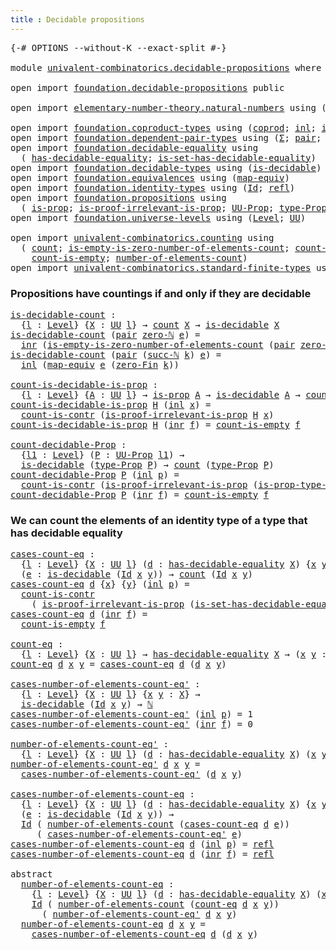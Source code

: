 ```yaml
---
title : Decidable propositions
---
```


<pre class="Agda"><a id="49" class="Symbol">{-#</a> <a id="53" class="Keyword">OPTIONS</a> <a id="61" class="Pragma">--without-K</a> <a id="73" class="Pragma">--exact-split</a> <a id="87" class="Symbol">#-}</a>

<a id="92" class="Keyword">module</a> <a id="99" href="univalent-combinatorics.decidable-propositions.html" class="Module">univalent-combinatorics.decidable-propositions</a> <a id="146" class="Keyword">where</a>

<a id="153" class="Keyword">open</a> <a id="158" class="Keyword">import</a> <a id="165" href="foundation.decidable-propositions.html" class="Module">foundation.decidable-propositions</a> <a id="199" class="Keyword">public</a>

<a id="207" class="Keyword">open</a> <a id="212" class="Keyword">import</a> <a id="219" href="elementary-number-theory.natural-numbers.html" class="Module">elementary-number-theory.natural-numbers</a> <a id="260" class="Keyword">using</a> <a id="266" class="Symbol">(</a><a id="267" href="elementary-number-theory.natural-numbers.html#1530" class="Datatype">ℕ</a><a id="268" class="Symbol">;</a> <a id="270" href="elementary-number-theory.natural-numbers.html#1551" class="InductiveConstructor">zero-ℕ</a><a id="276" class="Symbol">;</a> <a id="278" href="elementary-number-theory.natural-numbers.html#1564" class="InductiveConstructor">succ-ℕ</a><a id="284" class="Symbol">)</a>

<a id="287" class="Keyword">open</a> <a id="292" class="Keyword">import</a> <a id="299" href="foundation.coproduct-types.html" class="Module">foundation.coproduct-types</a> <a id="326" class="Keyword">using</a> <a id="332" class="Symbol">(</a><a id="333" href="foundation.coproduct-types.html#1182" class="Datatype">coprod</a><a id="339" class="Symbol">;</a> <a id="341" href="foundation.coproduct-types.html#1253" class="InductiveConstructor">inl</a><a id="344" class="Symbol">;</a> <a id="346" href="foundation.coproduct-types.html#1276" class="InductiveConstructor">inr</a><a id="349" class="Symbol">)</a>
<a id="351" class="Keyword">open</a> <a id="356" class="Keyword">import</a> <a id="363" href="foundation.dependent-pair-types.html" class="Module">foundation.dependent-pair-types</a> <a id="395" class="Keyword">using</a> <a id="401" class="Symbol">(</a><a id="402" href="foundation-core.dependent-pair-types.html#515" class="Record">Σ</a><a id="403" class="Symbol">;</a> <a id="405" href="foundation-core.dependent-pair-types.html#588" class="InductiveConstructor">pair</a><a id="409" class="Symbol">;</a> <a id="411" href="foundation-core.dependent-pair-types.html#605" class="Field">pr1</a><a id="414" class="Symbol">;</a> <a id="416" href="foundation-core.dependent-pair-types.html#617" class="Field">pr2</a><a id="419" class="Symbol">)</a>
<a id="421" class="Keyword">open</a> <a id="426" class="Keyword">import</a> <a id="433" href="foundation.decidable-equality.html" class="Module">foundation.decidable-equality</a> <a id="463" class="Keyword">using</a>
  <a id="471" class="Symbol">(</a> <a id="473" href="foundation.decidable-equality.html#1799" class="Function">has-decidable-equality</a><a id="495" class="Symbol">;</a> <a id="497" href="foundation.decidable-equality.html#6967" class="Function">is-set-has-decidable-equality</a><a id="526" class="Symbol">)</a>
<a id="528" class="Keyword">open</a> <a id="533" class="Keyword">import</a> <a id="540" href="foundation.decidable-types.html" class="Module">foundation.decidable-types</a> <a id="567" class="Keyword">using</a> <a id="573" class="Symbol">(</a><a id="574" href="foundation.decidable-types.html#1918" class="Function">is-decidable</a><a id="586" class="Symbol">)</a>
<a id="588" class="Keyword">open</a> <a id="593" class="Keyword">import</a> <a id="600" href="foundation.equivalences.html" class="Module">foundation.equivalences</a> <a id="624" class="Keyword">using</a> <a id="630" class="Symbol">(</a><a id="631" href="foundation-core.equivalences.html#1821" class="Function">map-equiv</a><a id="640" class="Symbol">)</a>
<a id="642" class="Keyword">open</a> <a id="647" class="Keyword">import</a> <a id="654" href="foundation.identity-types.html" class="Module">foundation.identity-types</a> <a id="680" class="Keyword">using</a> <a id="686" class="Symbol">(</a><a id="687" href="foundation-core.identity-types.html#1767" class="Datatype">Id</a><a id="689" class="Symbol">;</a> <a id="691" href="foundation-core.identity-types.html#1820" class="InductiveConstructor">refl</a><a id="695" class="Symbol">)</a>
<a id="697" class="Keyword">open</a> <a id="702" class="Keyword">import</a> <a id="709" href="foundation.propositions.html" class="Module">foundation.propositions</a> <a id="733" class="Keyword">using</a>
  <a id="741" class="Symbol">(</a> <a id="743" href="foundation-core.propositions.html#1309" class="Function">is-prop</a><a id="750" class="Symbol">;</a> <a id="752" href="foundation-core.propositions.html#3047" class="Function">is-proof-irrelevant-is-prop</a><a id="779" class="Symbol">;</a> <a id="781" href="foundation-core.propositions.html#1393" class="Function">UU-Prop</a><a id="788" class="Symbol">;</a> <a id="790" href="foundation-core.propositions.html#1495" class="Function">type-Prop</a><a id="799" class="Symbol">;</a> <a id="801" href="foundation-core.propositions.html#1562" class="Function">is-prop-type-Prop</a><a id="818" class="Symbol">)</a>
<a id="820" class="Keyword">open</a> <a id="825" class="Keyword">import</a> <a id="832" href="foundation.universe-levels.html" class="Module">foundation.universe-levels</a> <a id="859" class="Keyword">using</a> <a id="865" class="Symbol">(</a><a id="866" href="Agda.Primitive.html#597" class="Postulate">Level</a><a id="871" class="Symbol">;</a> <a id="873" href="foundation-core.universe-levels.html#235" class="Primitive">UU</a><a id="875" class="Symbol">)</a>

<a id="878" class="Keyword">open</a> <a id="883" class="Keyword">import</a> <a id="890" href="univalent-combinatorics.counting.html" class="Module">univalent-combinatorics.counting</a> <a id="923" class="Keyword">using</a>
  <a id="931" class="Symbol">(</a> <a id="933" href="univalent-combinatorics.counting.html#1901" class="Function">count</a><a id="938" class="Symbol">;</a> <a id="940" href="univalent-combinatorics.counting.html#4160" class="Function">is-empty-is-zero-number-of-elements-count</a><a id="981" class="Symbol">;</a> <a id="983" href="univalent-combinatorics.counting.html#5027" class="Function">count-is-contr</a><a id="997" class="Symbol">;</a>
    <a id="1003" href="univalent-combinatorics.counting.html#4732" class="Function">count-is-empty</a><a id="1017" class="Symbol">;</a> <a id="1019" href="univalent-combinatorics.counting.html#2029" class="Function">number-of-elements-count</a><a id="1043" class="Symbol">)</a>
<a id="1045" class="Keyword">open</a> <a id="1050" class="Keyword">import</a> <a id="1057" href="univalent-combinatorics.standard-finite-types.html" class="Module">univalent-combinatorics.standard-finite-types</a> <a id="1103" class="Keyword">using</a> <a id="1109" class="Symbol">(</a><a id="1110" href="univalent-combinatorics.standard-finite-types.html#6795" class="Function">zero-Fin</a><a id="1118" class="Symbol">)</a>
</pre>
### Propositions have countings if and only if they are decidable

<pre class="Agda"><a id="is-decidable-count"></a><a id="1200" href="univalent-combinatorics.decidable-propositions.html#1200" class="Function">is-decidable-count</a> <a id="1219" class="Symbol">:</a>
  <a id="1223" class="Symbol">{</a><a id="1224" href="univalent-combinatorics.decidable-propositions.html#1224" class="Bound">l</a> <a id="1226" class="Symbol">:</a> <a id="1228" href="Agda.Primitive.html#597" class="Postulate">Level</a><a id="1233" class="Symbol">}</a> <a id="1235" class="Symbol">{</a><a id="1236" href="univalent-combinatorics.decidable-propositions.html#1236" class="Bound">X</a> <a id="1238" class="Symbol">:</a> <a id="1240" href="foundation-core.universe-levels.html#235" class="Primitive">UU</a> <a id="1243" href="univalent-combinatorics.decidable-propositions.html#1224" class="Bound">l</a><a id="1244" class="Symbol">}</a> <a id="1246" class="Symbol">→</a> <a id="1248" href="univalent-combinatorics.counting.html#1901" class="Function">count</a> <a id="1254" href="univalent-combinatorics.decidable-propositions.html#1236" class="Bound">X</a> <a id="1256" class="Symbol">→</a> <a id="1258" href="foundation.decidable-types.html#1918" class="Function">is-decidable</a> <a id="1271" href="univalent-combinatorics.decidable-propositions.html#1236" class="Bound">X</a>
<a id="1273" href="univalent-combinatorics.decidable-propositions.html#1200" class="Function">is-decidable-count</a> <a id="1292" class="Symbol">(</a><a id="1293" href="foundation-core.dependent-pair-types.html#588" class="InductiveConstructor">pair</a> <a id="1298" href="elementary-number-theory.natural-numbers.html#1551" class="InductiveConstructor">zero-ℕ</a> <a id="1305" href="univalent-combinatorics.decidable-propositions.html#1305" class="Bound">e</a><a id="1306" class="Symbol">)</a> <a id="1308" class="Symbol">=</a>
  <a id="1312" href="foundation.coproduct-types.html#1276" class="InductiveConstructor">inr</a> <a id="1316" class="Symbol">(</a><a id="1317" href="univalent-combinatorics.counting.html#4160" class="Function">is-empty-is-zero-number-of-elements-count</a> <a id="1359" class="Symbol">(</a><a id="1360" href="foundation-core.dependent-pair-types.html#588" class="InductiveConstructor">pair</a> <a id="1365" href="elementary-number-theory.natural-numbers.html#1551" class="InductiveConstructor">zero-ℕ</a> <a id="1372" href="univalent-combinatorics.decidable-propositions.html#1305" class="Bound">e</a><a id="1373" class="Symbol">)</a> <a id="1375" href="foundation-core.identity-types.html#1820" class="InductiveConstructor">refl</a><a id="1379" class="Symbol">)</a>
<a id="1381" href="univalent-combinatorics.decidable-propositions.html#1200" class="Function">is-decidable-count</a> <a id="1400" class="Symbol">(</a><a id="1401" href="foundation-core.dependent-pair-types.html#588" class="InductiveConstructor">pair</a> <a id="1406" class="Symbol">(</a><a id="1407" href="elementary-number-theory.natural-numbers.html#1564" class="InductiveConstructor">succ-ℕ</a> <a id="1414" href="univalent-combinatorics.decidable-propositions.html#1414" class="Bound">k</a><a id="1415" class="Symbol">)</a> <a id="1417" href="univalent-combinatorics.decidable-propositions.html#1417" class="Bound">e</a><a id="1418" class="Symbol">)</a> <a id="1420" class="Symbol">=</a>
  <a id="1424" href="foundation.coproduct-types.html#1253" class="InductiveConstructor">inl</a> <a id="1428" class="Symbol">(</a><a id="1429" href="foundation-core.equivalences.html#1821" class="Function">map-equiv</a> <a id="1439" href="univalent-combinatorics.decidable-propositions.html#1417" class="Bound">e</a> <a id="1441" class="Symbol">(</a><a id="1442" href="univalent-combinatorics.standard-finite-types.html#6795" class="Function">zero-Fin</a> <a id="1451" href="univalent-combinatorics.decidable-propositions.html#1414" class="Bound">k</a><a id="1452" class="Symbol">))</a>

<a id="count-is-decidable-is-prop"></a><a id="1456" href="univalent-combinatorics.decidable-propositions.html#1456" class="Function">count-is-decidable-is-prop</a> <a id="1483" class="Symbol">:</a>
  <a id="1487" class="Symbol">{</a><a id="1488" href="univalent-combinatorics.decidable-propositions.html#1488" class="Bound">l</a> <a id="1490" class="Symbol">:</a> <a id="1492" href="Agda.Primitive.html#597" class="Postulate">Level</a><a id="1497" class="Symbol">}</a> <a id="1499" class="Symbol">{</a><a id="1500" href="univalent-combinatorics.decidable-propositions.html#1500" class="Bound">A</a> <a id="1502" class="Symbol">:</a> <a id="1504" href="foundation-core.universe-levels.html#235" class="Primitive">UU</a> <a id="1507" href="univalent-combinatorics.decidable-propositions.html#1488" class="Bound">l</a><a id="1508" class="Symbol">}</a> <a id="1510" class="Symbol">→</a> <a id="1512" href="foundation-core.propositions.html#1309" class="Function">is-prop</a> <a id="1520" href="univalent-combinatorics.decidable-propositions.html#1500" class="Bound">A</a> <a id="1522" class="Symbol">→</a> <a id="1524" href="foundation.decidable-types.html#1918" class="Function">is-decidable</a> <a id="1537" href="univalent-combinatorics.decidable-propositions.html#1500" class="Bound">A</a> <a id="1539" class="Symbol">→</a> <a id="1541" href="univalent-combinatorics.counting.html#1901" class="Function">count</a> <a id="1547" href="univalent-combinatorics.decidable-propositions.html#1500" class="Bound">A</a>
<a id="1549" href="univalent-combinatorics.decidable-propositions.html#1456" class="Function">count-is-decidable-is-prop</a> <a id="1576" href="univalent-combinatorics.decidable-propositions.html#1576" class="Bound">H</a> <a id="1578" class="Symbol">(</a><a id="1579" href="foundation.coproduct-types.html#1253" class="InductiveConstructor">inl</a> <a id="1583" href="univalent-combinatorics.decidable-propositions.html#1583" class="Bound">x</a><a id="1584" class="Symbol">)</a> <a id="1586" class="Symbol">=</a>
  <a id="1590" href="univalent-combinatorics.counting.html#5027" class="Function">count-is-contr</a> <a id="1605" class="Symbol">(</a><a id="1606" href="foundation-core.propositions.html#3047" class="Function">is-proof-irrelevant-is-prop</a> <a id="1634" href="univalent-combinatorics.decidable-propositions.html#1576" class="Bound">H</a> <a id="1636" href="univalent-combinatorics.decidable-propositions.html#1583" class="Bound">x</a><a id="1637" class="Symbol">)</a>
<a id="1639" href="univalent-combinatorics.decidable-propositions.html#1456" class="Function">count-is-decidable-is-prop</a> <a id="1666" href="univalent-combinatorics.decidable-propositions.html#1666" class="Bound">H</a> <a id="1668" class="Symbol">(</a><a id="1669" href="foundation.coproduct-types.html#1276" class="InductiveConstructor">inr</a> <a id="1673" href="univalent-combinatorics.decidable-propositions.html#1673" class="Bound">f</a><a id="1674" class="Symbol">)</a> <a id="1676" class="Symbol">=</a> <a id="1678" href="univalent-combinatorics.counting.html#4732" class="Function">count-is-empty</a> <a id="1693" href="univalent-combinatorics.decidable-propositions.html#1673" class="Bound">f</a>

<a id="count-decidable-Prop"></a><a id="1696" href="univalent-combinatorics.decidable-propositions.html#1696" class="Function">count-decidable-Prop</a> <a id="1717" class="Symbol">:</a>
  <a id="1721" class="Symbol">{</a><a id="1722" href="univalent-combinatorics.decidable-propositions.html#1722" class="Bound">l1</a> <a id="1725" class="Symbol">:</a> <a id="1727" href="Agda.Primitive.html#597" class="Postulate">Level</a><a id="1732" class="Symbol">}</a> <a id="1734" class="Symbol">(</a><a id="1735" href="univalent-combinatorics.decidable-propositions.html#1735" class="Bound">P</a> <a id="1737" class="Symbol">:</a> <a id="1739" href="foundation-core.propositions.html#1393" class="Function">UU-Prop</a> <a id="1747" href="univalent-combinatorics.decidable-propositions.html#1722" class="Bound">l1</a><a id="1749" class="Symbol">)</a> <a id="1751" class="Symbol">→</a>
  <a id="1755" href="foundation.decidable-types.html#1918" class="Function">is-decidable</a> <a id="1768" class="Symbol">(</a><a id="1769" href="foundation-core.propositions.html#1495" class="Function">type-Prop</a> <a id="1779" href="univalent-combinatorics.decidable-propositions.html#1735" class="Bound">P</a><a id="1780" class="Symbol">)</a> <a id="1782" class="Symbol">→</a> <a id="1784" href="univalent-combinatorics.counting.html#1901" class="Function">count</a> <a id="1790" class="Symbol">(</a><a id="1791" href="foundation-core.propositions.html#1495" class="Function">type-Prop</a> <a id="1801" href="univalent-combinatorics.decidable-propositions.html#1735" class="Bound">P</a><a id="1802" class="Symbol">)</a>
<a id="1804" href="univalent-combinatorics.decidable-propositions.html#1696" class="Function">count-decidable-Prop</a> <a id="1825" href="univalent-combinatorics.decidable-propositions.html#1825" class="Bound">P</a> <a id="1827" class="Symbol">(</a><a id="1828" href="foundation.coproduct-types.html#1253" class="InductiveConstructor">inl</a> <a id="1832" href="univalent-combinatorics.decidable-propositions.html#1832" class="Bound">p</a><a id="1833" class="Symbol">)</a> <a id="1835" class="Symbol">=</a>
  <a id="1839" href="univalent-combinatorics.counting.html#5027" class="Function">count-is-contr</a> <a id="1854" class="Symbol">(</a><a id="1855" href="foundation-core.propositions.html#3047" class="Function">is-proof-irrelevant-is-prop</a> <a id="1883" class="Symbol">(</a><a id="1884" href="foundation-core.propositions.html#1562" class="Function">is-prop-type-Prop</a> <a id="1902" href="univalent-combinatorics.decidable-propositions.html#1825" class="Bound">P</a><a id="1903" class="Symbol">)</a> <a id="1905" href="univalent-combinatorics.decidable-propositions.html#1832" class="Bound">p</a><a id="1906" class="Symbol">)</a>
<a id="1908" href="univalent-combinatorics.decidable-propositions.html#1696" class="Function">count-decidable-Prop</a> <a id="1929" href="univalent-combinatorics.decidable-propositions.html#1929" class="Bound">P</a> <a id="1931" class="Symbol">(</a><a id="1932" href="foundation.coproduct-types.html#1276" class="InductiveConstructor">inr</a> <a id="1936" href="univalent-combinatorics.decidable-propositions.html#1936" class="Bound">f</a><a id="1937" class="Symbol">)</a> <a id="1939" class="Symbol">=</a> <a id="1941" href="univalent-combinatorics.counting.html#4732" class="Function">count-is-empty</a> <a id="1956" href="univalent-combinatorics.decidable-propositions.html#1936" class="Bound">f</a>
</pre>
### We can count the elements of an identity type of a type that has decidable equality

<pre class="Agda"><a id="cases-count-eq"></a><a id="2060" href="univalent-combinatorics.decidable-propositions.html#2060" class="Function">cases-count-eq</a> <a id="2075" class="Symbol">:</a>
  <a id="2079" class="Symbol">{</a><a id="2080" href="univalent-combinatorics.decidable-propositions.html#2080" class="Bound">l</a> <a id="2082" class="Symbol">:</a> <a id="2084" href="Agda.Primitive.html#597" class="Postulate">Level</a><a id="2089" class="Symbol">}</a> <a id="2091" class="Symbol">{</a><a id="2092" href="univalent-combinatorics.decidable-propositions.html#2092" class="Bound">X</a> <a id="2094" class="Symbol">:</a> <a id="2096" href="foundation-core.universe-levels.html#235" class="Primitive">UU</a> <a id="2099" href="univalent-combinatorics.decidable-propositions.html#2080" class="Bound">l</a><a id="2100" class="Symbol">}</a> <a id="2102" class="Symbol">(</a><a id="2103" href="univalent-combinatorics.decidable-propositions.html#2103" class="Bound">d</a> <a id="2105" class="Symbol">:</a> <a id="2107" href="foundation.decidable-equality.html#1799" class="Function">has-decidable-equality</a> <a id="2130" href="univalent-combinatorics.decidable-propositions.html#2092" class="Bound">X</a><a id="2131" class="Symbol">)</a> <a id="2133" class="Symbol">{</a><a id="2134" href="univalent-combinatorics.decidable-propositions.html#2134" class="Bound">x</a> <a id="2136" href="univalent-combinatorics.decidable-propositions.html#2136" class="Bound">y</a> <a id="2138" class="Symbol">:</a> <a id="2140" href="univalent-combinatorics.decidable-propositions.html#2092" class="Bound">X</a><a id="2141" class="Symbol">}</a>
  <a id="2145" class="Symbol">(</a><a id="2146" href="univalent-combinatorics.decidable-propositions.html#2146" class="Bound">e</a> <a id="2148" class="Symbol">:</a> <a id="2150" href="foundation.decidable-types.html#1918" class="Function">is-decidable</a> <a id="2163" class="Symbol">(</a><a id="2164" href="foundation-core.identity-types.html#1767" class="Datatype">Id</a> <a id="2167" href="univalent-combinatorics.decidable-propositions.html#2134" class="Bound">x</a> <a id="2169" href="univalent-combinatorics.decidable-propositions.html#2136" class="Bound">y</a><a id="2170" class="Symbol">))</a> <a id="2173" class="Symbol">→</a> <a id="2175" href="univalent-combinatorics.counting.html#1901" class="Function">count</a> <a id="2181" class="Symbol">(</a><a id="2182" href="foundation-core.identity-types.html#1767" class="Datatype">Id</a> <a id="2185" href="univalent-combinatorics.decidable-propositions.html#2134" class="Bound">x</a> <a id="2187" href="univalent-combinatorics.decidable-propositions.html#2136" class="Bound">y</a><a id="2188" class="Symbol">)</a>
<a id="2190" href="univalent-combinatorics.decidable-propositions.html#2060" class="Function">cases-count-eq</a> <a id="2205" href="univalent-combinatorics.decidable-propositions.html#2205" class="Bound">d</a> <a id="2207" class="Symbol">{</a><a id="2208" href="univalent-combinatorics.decidable-propositions.html#2208" class="Bound">x</a><a id="2209" class="Symbol">}</a> <a id="2211" class="Symbol">{</a><a id="2212" href="univalent-combinatorics.decidable-propositions.html#2212" class="Bound">y</a><a id="2213" class="Symbol">}</a> <a id="2215" class="Symbol">(</a><a id="2216" href="foundation.coproduct-types.html#1253" class="InductiveConstructor">inl</a> <a id="2220" href="univalent-combinatorics.decidable-propositions.html#2220" class="Bound">p</a><a id="2221" class="Symbol">)</a> <a id="2223" class="Symbol">=</a>
  <a id="2227" href="univalent-combinatorics.counting.html#5027" class="Function">count-is-contr</a>
    <a id="2246" class="Symbol">(</a> <a id="2248" href="foundation-core.propositions.html#3047" class="Function">is-proof-irrelevant-is-prop</a> <a id="2276" class="Symbol">(</a><a id="2277" href="foundation.decidable-equality.html#6967" class="Function">is-set-has-decidable-equality</a> <a id="2307" href="univalent-combinatorics.decidable-propositions.html#2205" class="Bound">d</a> <a id="2309" href="univalent-combinatorics.decidable-propositions.html#2208" class="Bound">x</a> <a id="2311" href="univalent-combinatorics.decidable-propositions.html#2212" class="Bound">y</a><a id="2312" class="Symbol">)</a> <a id="2314" href="univalent-combinatorics.decidable-propositions.html#2220" class="Bound">p</a><a id="2315" class="Symbol">)</a>
<a id="2317" href="univalent-combinatorics.decidable-propositions.html#2060" class="Function">cases-count-eq</a> <a id="2332" href="univalent-combinatorics.decidable-propositions.html#2332" class="Bound">d</a> <a id="2334" class="Symbol">(</a><a id="2335" href="foundation.coproduct-types.html#1276" class="InductiveConstructor">inr</a> <a id="2339" href="univalent-combinatorics.decidable-propositions.html#2339" class="Bound">f</a><a id="2340" class="Symbol">)</a> <a id="2342" class="Symbol">=</a>
  <a id="2346" href="univalent-combinatorics.counting.html#4732" class="Function">count-is-empty</a> <a id="2361" href="univalent-combinatorics.decidable-propositions.html#2339" class="Bound">f</a>

<a id="count-eq"></a><a id="2364" href="univalent-combinatorics.decidable-propositions.html#2364" class="Function">count-eq</a> <a id="2373" class="Symbol">:</a>
  <a id="2377" class="Symbol">{</a><a id="2378" href="univalent-combinatorics.decidable-propositions.html#2378" class="Bound">l</a> <a id="2380" class="Symbol">:</a> <a id="2382" href="Agda.Primitive.html#597" class="Postulate">Level</a><a id="2387" class="Symbol">}</a> <a id="2389" class="Symbol">{</a><a id="2390" href="univalent-combinatorics.decidable-propositions.html#2390" class="Bound">X</a> <a id="2392" class="Symbol">:</a> <a id="2394" href="foundation-core.universe-levels.html#235" class="Primitive">UU</a> <a id="2397" href="univalent-combinatorics.decidable-propositions.html#2378" class="Bound">l</a><a id="2398" class="Symbol">}</a> <a id="2400" class="Symbol">→</a> <a id="2402" href="foundation.decidable-equality.html#1799" class="Function">has-decidable-equality</a> <a id="2425" href="univalent-combinatorics.decidable-propositions.html#2390" class="Bound">X</a> <a id="2427" class="Symbol">→</a> <a id="2429" class="Symbol">(</a><a id="2430" href="univalent-combinatorics.decidable-propositions.html#2430" class="Bound">x</a> <a id="2432" href="univalent-combinatorics.decidable-propositions.html#2432" class="Bound">y</a> <a id="2434" class="Symbol">:</a> <a id="2436" href="univalent-combinatorics.decidable-propositions.html#2390" class="Bound">X</a><a id="2437" class="Symbol">)</a> <a id="2439" class="Symbol">→</a> <a id="2441" href="univalent-combinatorics.counting.html#1901" class="Function">count</a> <a id="2447" class="Symbol">(</a><a id="2448" href="foundation-core.identity-types.html#1767" class="Datatype">Id</a> <a id="2451" href="univalent-combinatorics.decidable-propositions.html#2430" class="Bound">x</a> <a id="2453" href="univalent-combinatorics.decidable-propositions.html#2432" class="Bound">y</a><a id="2454" class="Symbol">)</a>
<a id="2456" href="univalent-combinatorics.decidable-propositions.html#2364" class="Function">count-eq</a> <a id="2465" href="univalent-combinatorics.decidable-propositions.html#2465" class="Bound">d</a> <a id="2467" href="univalent-combinatorics.decidable-propositions.html#2467" class="Bound">x</a> <a id="2469" href="univalent-combinatorics.decidable-propositions.html#2469" class="Bound">y</a> <a id="2471" class="Symbol">=</a> <a id="2473" href="univalent-combinatorics.decidable-propositions.html#2060" class="Function">cases-count-eq</a> <a id="2488" href="univalent-combinatorics.decidable-propositions.html#2465" class="Bound">d</a> <a id="2490" class="Symbol">(</a><a id="2491" href="univalent-combinatorics.decidable-propositions.html#2465" class="Bound">d</a> <a id="2493" href="univalent-combinatorics.decidable-propositions.html#2467" class="Bound">x</a> <a id="2495" href="univalent-combinatorics.decidable-propositions.html#2469" class="Bound">y</a><a id="2496" class="Symbol">)</a>

<a id="cases-number-of-elements-count-eq&#39;"></a><a id="2499" href="univalent-combinatorics.decidable-propositions.html#2499" class="Function">cases-number-of-elements-count-eq&#39;</a> <a id="2534" class="Symbol">:</a>
  <a id="2538" class="Symbol">{</a><a id="2539" href="univalent-combinatorics.decidable-propositions.html#2539" class="Bound">l</a> <a id="2541" class="Symbol">:</a> <a id="2543" href="Agda.Primitive.html#597" class="Postulate">Level</a><a id="2548" class="Symbol">}</a> <a id="2550" class="Symbol">{</a><a id="2551" href="univalent-combinatorics.decidable-propositions.html#2551" class="Bound">X</a> <a id="2553" class="Symbol">:</a> <a id="2555" href="foundation-core.universe-levels.html#235" class="Primitive">UU</a> <a id="2558" href="univalent-combinatorics.decidable-propositions.html#2539" class="Bound">l</a><a id="2559" class="Symbol">}</a> <a id="2561" class="Symbol">{</a><a id="2562" href="univalent-combinatorics.decidable-propositions.html#2562" class="Bound">x</a> <a id="2564" href="univalent-combinatorics.decidable-propositions.html#2564" class="Bound">y</a> <a id="2566" class="Symbol">:</a> <a id="2568" href="univalent-combinatorics.decidable-propositions.html#2551" class="Bound">X</a><a id="2569" class="Symbol">}</a> <a id="2571" class="Symbol">→</a>
  <a id="2575" href="foundation.decidable-types.html#1918" class="Function">is-decidable</a> <a id="2588" class="Symbol">(</a><a id="2589" href="foundation-core.identity-types.html#1767" class="Datatype">Id</a> <a id="2592" href="univalent-combinatorics.decidable-propositions.html#2562" class="Bound">x</a> <a id="2594" href="univalent-combinatorics.decidable-propositions.html#2564" class="Bound">y</a><a id="2595" class="Symbol">)</a> <a id="2597" class="Symbol">→</a> <a id="2599" href="elementary-number-theory.natural-numbers.html#1530" class="Datatype">ℕ</a>
<a id="2601" href="univalent-combinatorics.decidable-propositions.html#2499" class="Function">cases-number-of-elements-count-eq&#39;</a> <a id="2636" class="Symbol">(</a><a id="2637" href="foundation.coproduct-types.html#1253" class="InductiveConstructor">inl</a> <a id="2641" href="univalent-combinatorics.decidable-propositions.html#2641" class="Bound">p</a><a id="2642" class="Symbol">)</a> <a id="2644" class="Symbol">=</a> <a id="2646" class="Number">1</a>
<a id="2648" href="univalent-combinatorics.decidable-propositions.html#2499" class="Function">cases-number-of-elements-count-eq&#39;</a> <a id="2683" class="Symbol">(</a><a id="2684" href="foundation.coproduct-types.html#1276" class="InductiveConstructor">inr</a> <a id="2688" href="univalent-combinatorics.decidable-propositions.html#2688" class="Bound">f</a><a id="2689" class="Symbol">)</a> <a id="2691" class="Symbol">=</a> <a id="2693" class="Number">0</a>

<a id="number-of-elements-count-eq&#39;"></a><a id="2696" href="univalent-combinatorics.decidable-propositions.html#2696" class="Function">number-of-elements-count-eq&#39;</a> <a id="2725" class="Symbol">:</a>
  <a id="2729" class="Symbol">{</a><a id="2730" href="univalent-combinatorics.decidable-propositions.html#2730" class="Bound">l</a> <a id="2732" class="Symbol">:</a> <a id="2734" href="Agda.Primitive.html#597" class="Postulate">Level</a><a id="2739" class="Symbol">}</a> <a id="2741" class="Symbol">{</a><a id="2742" href="univalent-combinatorics.decidable-propositions.html#2742" class="Bound">X</a> <a id="2744" class="Symbol">:</a> <a id="2746" href="foundation-core.universe-levels.html#235" class="Primitive">UU</a> <a id="2749" href="univalent-combinatorics.decidable-propositions.html#2730" class="Bound">l</a><a id="2750" class="Symbol">}</a> <a id="2752" class="Symbol">(</a><a id="2753" href="univalent-combinatorics.decidable-propositions.html#2753" class="Bound">d</a> <a id="2755" class="Symbol">:</a> <a id="2757" href="foundation.decidable-equality.html#1799" class="Function">has-decidable-equality</a> <a id="2780" href="univalent-combinatorics.decidable-propositions.html#2742" class="Bound">X</a><a id="2781" class="Symbol">)</a> <a id="2783" class="Symbol">(</a><a id="2784" href="univalent-combinatorics.decidable-propositions.html#2784" class="Bound">x</a> <a id="2786" href="univalent-combinatorics.decidable-propositions.html#2786" class="Bound">y</a> <a id="2788" class="Symbol">:</a> <a id="2790" href="univalent-combinatorics.decidable-propositions.html#2742" class="Bound">X</a><a id="2791" class="Symbol">)</a> <a id="2793" class="Symbol">→</a> <a id="2795" href="elementary-number-theory.natural-numbers.html#1530" class="Datatype">ℕ</a>
<a id="2797" href="univalent-combinatorics.decidable-propositions.html#2696" class="Function">number-of-elements-count-eq&#39;</a> <a id="2826" href="univalent-combinatorics.decidable-propositions.html#2826" class="Bound">d</a> <a id="2828" href="univalent-combinatorics.decidable-propositions.html#2828" class="Bound">x</a> <a id="2830" href="univalent-combinatorics.decidable-propositions.html#2830" class="Bound">y</a> <a id="2832" class="Symbol">=</a>
  <a id="2836" href="univalent-combinatorics.decidable-propositions.html#2499" class="Function">cases-number-of-elements-count-eq&#39;</a> <a id="2871" class="Symbol">(</a><a id="2872" href="univalent-combinatorics.decidable-propositions.html#2826" class="Bound">d</a> <a id="2874" href="univalent-combinatorics.decidable-propositions.html#2828" class="Bound">x</a> <a id="2876" href="univalent-combinatorics.decidable-propositions.html#2830" class="Bound">y</a><a id="2877" class="Symbol">)</a>

<a id="cases-number-of-elements-count-eq"></a><a id="2880" href="univalent-combinatorics.decidable-propositions.html#2880" class="Function">cases-number-of-elements-count-eq</a> <a id="2914" class="Symbol">:</a>
  <a id="2918" class="Symbol">{</a><a id="2919" href="univalent-combinatorics.decidable-propositions.html#2919" class="Bound">l</a> <a id="2921" class="Symbol">:</a> <a id="2923" href="Agda.Primitive.html#597" class="Postulate">Level</a><a id="2928" class="Symbol">}</a> <a id="2930" class="Symbol">{</a><a id="2931" href="univalent-combinatorics.decidable-propositions.html#2931" class="Bound">X</a> <a id="2933" class="Symbol">:</a> <a id="2935" href="foundation-core.universe-levels.html#235" class="Primitive">UU</a> <a id="2938" href="univalent-combinatorics.decidable-propositions.html#2919" class="Bound">l</a><a id="2939" class="Symbol">}</a> <a id="2941" class="Symbol">(</a><a id="2942" href="univalent-combinatorics.decidable-propositions.html#2942" class="Bound">d</a> <a id="2944" class="Symbol">:</a> <a id="2946" href="foundation.decidable-equality.html#1799" class="Function">has-decidable-equality</a> <a id="2969" href="univalent-combinatorics.decidable-propositions.html#2931" class="Bound">X</a><a id="2970" class="Symbol">)</a> <a id="2972" class="Symbol">{</a><a id="2973" href="univalent-combinatorics.decidable-propositions.html#2973" class="Bound">x</a> <a id="2975" href="univalent-combinatorics.decidable-propositions.html#2975" class="Bound">y</a> <a id="2977" class="Symbol">:</a> <a id="2979" href="univalent-combinatorics.decidable-propositions.html#2931" class="Bound">X</a><a id="2980" class="Symbol">}</a>
  <a id="2984" class="Symbol">(</a><a id="2985" href="univalent-combinatorics.decidable-propositions.html#2985" class="Bound">e</a> <a id="2987" class="Symbol">:</a> <a id="2989" href="foundation.decidable-types.html#1918" class="Function">is-decidable</a> <a id="3002" class="Symbol">(</a><a id="3003" href="foundation-core.identity-types.html#1767" class="Datatype">Id</a> <a id="3006" href="univalent-combinatorics.decidable-propositions.html#2973" class="Bound">x</a> <a id="3008" href="univalent-combinatorics.decidable-propositions.html#2975" class="Bound">y</a><a id="3009" class="Symbol">))</a> <a id="3012" class="Symbol">→</a>
  <a id="3016" href="foundation-core.identity-types.html#1767" class="Datatype">Id</a> <a id="3019" class="Symbol">(</a> <a id="3021" href="univalent-combinatorics.counting.html#2029" class="Function">number-of-elements-count</a> <a id="3046" class="Symbol">(</a><a id="3047" href="univalent-combinatorics.decidable-propositions.html#2060" class="Function">cases-count-eq</a> <a id="3062" href="univalent-combinatorics.decidable-propositions.html#2942" class="Bound">d</a> <a id="3064" href="univalent-combinatorics.decidable-propositions.html#2985" class="Bound">e</a><a id="3065" class="Symbol">))</a>
     <a id="3073" class="Symbol">(</a> <a id="3075" href="univalent-combinatorics.decidable-propositions.html#2499" class="Function">cases-number-of-elements-count-eq&#39;</a> <a id="3110" href="univalent-combinatorics.decidable-propositions.html#2985" class="Bound">e</a><a id="3111" class="Symbol">)</a>
<a id="3113" href="univalent-combinatorics.decidable-propositions.html#2880" class="Function">cases-number-of-elements-count-eq</a> <a id="3147" href="univalent-combinatorics.decidable-propositions.html#3147" class="Bound">d</a> <a id="3149" class="Symbol">(</a><a id="3150" href="foundation.coproduct-types.html#1253" class="InductiveConstructor">inl</a> <a id="3154" href="univalent-combinatorics.decidable-propositions.html#3154" class="Bound">p</a><a id="3155" class="Symbol">)</a> <a id="3157" class="Symbol">=</a> <a id="3159" href="foundation-core.identity-types.html#1820" class="InductiveConstructor">refl</a>
<a id="3164" href="univalent-combinatorics.decidable-propositions.html#2880" class="Function">cases-number-of-elements-count-eq</a> <a id="3198" href="univalent-combinatorics.decidable-propositions.html#3198" class="Bound">d</a> <a id="3200" class="Symbol">(</a><a id="3201" href="foundation.coproduct-types.html#1276" class="InductiveConstructor">inr</a> <a id="3205" href="univalent-combinatorics.decidable-propositions.html#3205" class="Bound">f</a><a id="3206" class="Symbol">)</a> <a id="3208" class="Symbol">=</a> <a id="3210" href="foundation-core.identity-types.html#1820" class="InductiveConstructor">refl</a>

<a id="3216" class="Keyword">abstract</a>
  <a id="number-of-elements-count-eq"></a><a id="3227" href="univalent-combinatorics.decidable-propositions.html#3227" class="Function">number-of-elements-count-eq</a> <a id="3255" class="Symbol">:</a>
    <a id="3261" class="Symbol">{</a><a id="3262" href="univalent-combinatorics.decidable-propositions.html#3262" class="Bound">l</a> <a id="3264" class="Symbol">:</a> <a id="3266" href="Agda.Primitive.html#597" class="Postulate">Level</a><a id="3271" class="Symbol">}</a> <a id="3273" class="Symbol">{</a><a id="3274" href="univalent-combinatorics.decidable-propositions.html#3274" class="Bound">X</a> <a id="3276" class="Symbol">:</a> <a id="3278" href="foundation-core.universe-levels.html#235" class="Primitive">UU</a> <a id="3281" href="univalent-combinatorics.decidable-propositions.html#3262" class="Bound">l</a><a id="3282" class="Symbol">}</a> <a id="3284" class="Symbol">(</a><a id="3285" href="univalent-combinatorics.decidable-propositions.html#3285" class="Bound">d</a> <a id="3287" class="Symbol">:</a> <a id="3289" href="foundation.decidable-equality.html#1799" class="Function">has-decidable-equality</a> <a id="3312" href="univalent-combinatorics.decidable-propositions.html#3274" class="Bound">X</a><a id="3313" class="Symbol">)</a> <a id="3315" class="Symbol">(</a><a id="3316" href="univalent-combinatorics.decidable-propositions.html#3316" class="Bound">x</a> <a id="3318" href="univalent-combinatorics.decidable-propositions.html#3318" class="Bound">y</a> <a id="3320" class="Symbol">:</a> <a id="3322" href="univalent-combinatorics.decidable-propositions.html#3274" class="Bound">X</a><a id="3323" class="Symbol">)</a> <a id="3325" class="Symbol">→</a>
    <a id="3331" href="foundation-core.identity-types.html#1767" class="Datatype">Id</a> <a id="3334" class="Symbol">(</a> <a id="3336" href="univalent-combinatorics.counting.html#2029" class="Function">number-of-elements-count</a> <a id="3361" class="Symbol">(</a><a id="3362" href="univalent-combinatorics.decidable-propositions.html#2364" class="Function">count-eq</a> <a id="3371" href="univalent-combinatorics.decidable-propositions.html#3285" class="Bound">d</a> <a id="3373" href="univalent-combinatorics.decidable-propositions.html#3316" class="Bound">x</a> <a id="3375" href="univalent-combinatorics.decidable-propositions.html#3318" class="Bound">y</a><a id="3376" class="Symbol">))</a>
      <a id="3385" class="Symbol">(</a> <a id="3387" href="univalent-combinatorics.decidable-propositions.html#2696" class="Function">number-of-elements-count-eq&#39;</a> <a id="3416" href="univalent-combinatorics.decidable-propositions.html#3285" class="Bound">d</a> <a id="3418" href="univalent-combinatorics.decidable-propositions.html#3316" class="Bound">x</a> <a id="3420" href="univalent-combinatorics.decidable-propositions.html#3318" class="Bound">y</a><a id="3421" class="Symbol">)</a>
  <a id="3425" href="univalent-combinatorics.decidable-propositions.html#3227" class="Function">number-of-elements-count-eq</a> <a id="3453" href="univalent-combinatorics.decidable-propositions.html#3453" class="Bound">d</a> <a id="3455" href="univalent-combinatorics.decidable-propositions.html#3455" class="Bound">x</a> <a id="3457" href="univalent-combinatorics.decidable-propositions.html#3457" class="Bound">y</a> <a id="3459" class="Symbol">=</a>
    <a id="3465" href="univalent-combinatorics.decidable-propositions.html#2880" class="Function">cases-number-of-elements-count-eq</a> <a id="3499" href="univalent-combinatorics.decidable-propositions.html#3453" class="Bound">d</a> <a id="3501" class="Symbol">(</a><a id="3502" href="univalent-combinatorics.decidable-propositions.html#3453" class="Bound">d</a> <a id="3504" href="univalent-combinatorics.decidable-propositions.html#3455" class="Bound">x</a> <a id="3506" href="univalent-combinatorics.decidable-propositions.html#3457" class="Bound">y</a><a id="3507" class="Symbol">)</a>
</pre>

